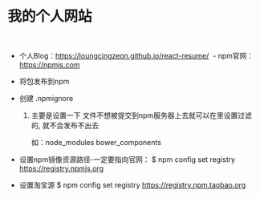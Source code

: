 # 我的个人网站 
  
  - 个人Blog：https://loungcingzeon.github.io/react-resume/
  - npm官网：https://npmjs.com
  - 将包发布到npm
  - 创建 .npmignore
    01. 主要是设置一下 文件不想被提交到npm服务器上去就可以在里设置过滤的, 就不会发布不出去

        如：node_modules
            bower_components

  - 设置npm镜像资源路径-一定要指向官网：
    $ npm config set registry https://registry.npmjs.org
  - 设置淘宝源
    $ npm config set registry https://registry.npm.taobao.org
